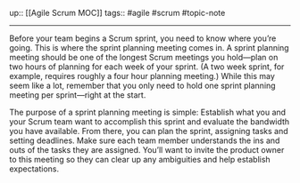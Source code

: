 up:: [[Agile Scrum MOC]]
tags:: #agile #scrum #topic-note

----
Before your team begins a Scrum sprint, you need to know where you’re going. This is where the sprint planning meeting comes in. A sprint planning meeting should be one of the longest Scrum meetings you hold—plan on two hours of planning for each week of your sprint. (A two week sprint, for example, requires roughly a four hour planning meeting.) While this may seem like a lot, remember that you only need to hold one sprint planning meeting per sprint—right at the start. 

The purpose of a sprint planning meeting is simple: Establish what you and your Scrum team want to accomplish this sprint and evaluate the bandwidth you have available. From there, you can plan the sprint, assigning tasks and setting deadlines. Make sure each team member understands the ins and outs of the tasks they are assigned. You’ll want to invite the product owner to this meeting so they can clear up any ambiguities and help establish expectations.